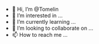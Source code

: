 - 👋 Hi, I’m @Tomelin
- 👀 I’m interested in ...
- 🌱 I’m currently learning ...
- 💞️ I’m looking to collaborate on ...
- 📫 How to reach me ...

<!---
Tomelin/Tomelin is a ✨ special ✨ repository because its `README.md` (this file) appears on your GitHub profile.
You can click the Preview link to take a look at your changes.
--->
